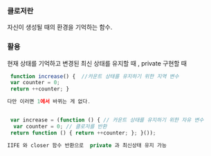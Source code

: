 ### 클로저란

자신이 생성될 때의 환경을 기억하는 함수.

### 활용

현재 상태를 기억하고 변경된 최신 상태를 유지할 때 , private 구현할 때

```js
 function increase() {  //카운트 상태를 유지하기 위한 지역 변수
 var counter = 0;
 return ++counter; }

다만 이러면 1에서 바뀌는 게 없다.


 var increase = (function () { // 카운트 상태를 유지하기 위한 자유 변수
  var counter = 0; // 클로저를 반환
 return function () { return ++counter; }; }());

IIFE 와 closer 함수 반환으로  private 과 최신상태 유지 가능



```
